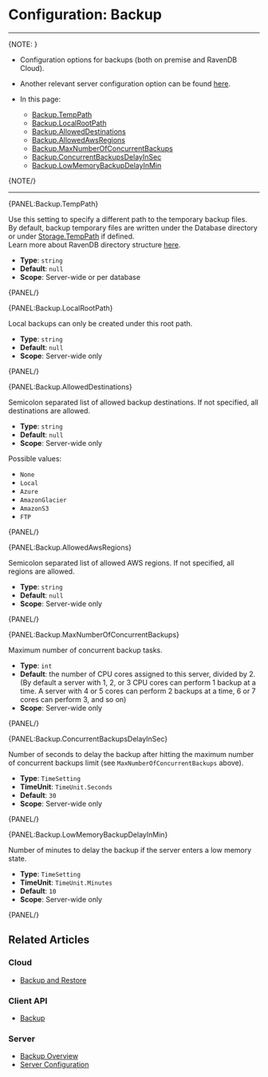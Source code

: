 # Configuration: Backup

---

{NOTE: }

* Configuration options for backups (both on premise and RavenDB Cloud).  

* Another relevant server configuration option can be found [here](../../server/configuration/server-configuration#server.cpucredits.exhaustionbackupdelayinmin).

* In this page:  
    * [Backup.TempPath](../../server/configuration/backup-configuration#backup.temppath)  
    * [Backup.LocalRootPath](../../server/configuration/backup-configuration#backup.localrootpath)  
    * [Backup.AllowedDestinations](../../server/configuration/backup-configuration#backup.alloweddestinations)  
    * [Backup.AllowedAwsRegions](../../server/configuration/backup-configuration#backup.allowedawsregions)  
    * [Backup.MaxNumberOfConcurrentBackups](../../server/configuration/backup-configuration#backup.maxnumberofconcurrentbackups)  
    * [Backup.ConcurrentBackupsDelayInSec](../../server/configuration/backup-configuration#backup.concurrentbackupsdelayinsec)  
    * [Backup.LowMemoryBackupDelayInMin](../../server/configuration/backup-configuration#backup.lowmemorybackupdelayinmin)  

{NOTE/}

---

{PANEL:Backup.TempPath}

Use this setting to specify a different path to the temporary backup files.  
By default, backup temporary files are written under the Database directory or under [Storage.TempPath](../../server/configuration/storage-configuration) if defined.  
Learn more about RavenDB directory structure [here](../../server/storage/directory-structure).

- **Type**: `string`
- **Default**: `null`
- **Scope**: Server-wide or per database

{PANEL/}

{PANEL:Backup.LocalRootPath}

Local backups can only be created under this root path.  

- **Type**: `string`  
- **Default**: `null`  
- **Scope**: Server-wide only  

{PANEL/}

{PANEL:Backup.AllowedDestinations}

Semicolon separated list of allowed backup destinations. If not specified, all destinations are allowed.   

- **Type**: `string`  
- **Default**: `null`  
- **Scope**: Server-wide only  

Possible values:  

- `None`  
- `Local`  
- `Azure`  
- `AmazonGlacier`  
- `AmazonS3`  
- `FTP`  

{PANEL/}

{PANEL:Backup.AllowedAwsRegions}

Semicolon separated list of allowed AWS regions. If not specified, all regions are allowed.  

- **Type**: `string`  
- **Default**: `null`  
- **Scope**: Server-wide only  

{PANEL/}

{PANEL:Backup.MaxNumberOfConcurrentBackups}

Maximum number of concurrent backup tasks.  

- **Type**: `int`  
- **Default**: the number of CPU cores assigned to this server, divided by 2.  
  (By default a server with 1, 2, or 3 CPU cores can perform 1 backup at a time. A server with 4 or 5 cores can perform 2 backups at a time, 6 or 7 cores can perform 3, and so on)
- **Scope**: Server-wide only  

{PANEL/}

{PANEL:Backup.ConcurrentBackupsDelayInSec}

Number of seconds to delay the backup after hitting the maximum number of concurrent backups limit (see `MaxNumberOfConcurrentBackups` above).  

- **Type**: `TimeSetting`  
- **TimeUnit**: `TimeUnit.Seconds`  
- **Default**: `30`  
- **Scope**: Server-wide only  

{PANEL/}

{PANEL:Backup.LowMemoryBackupDelayInMin}

Number of minutes to delay the backup if the server enters a low memory state.  

- **Type**: `TimeSetting`  
- **TimeUnit**: `TimeUnit.Minutes`  
- **Default**: `10`  
- **Scope**: Server-wide only  

{PANEL/}

## Related Articles  

### Cloud  
- [Backup and Restore](../../cloud/cloud-backup-and-restore)  

### Client API  
- [Backup](../../client-api/operations/maintenance/backup/backup)  

### Server  
- [Backup Overview](../../server/ongoing-tasks/backup-overview)  
- [Server Configuration](../../server/configuration/server-configuration)  
